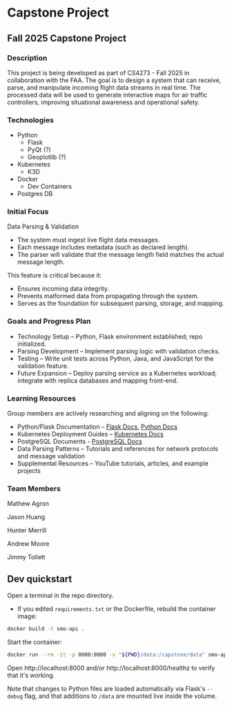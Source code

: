 # Capstone Project

## Fall 2025 Capstone Project

### Description

This project is being developed as part of CS4273 - Fall 2025 in collaboration with the FAA. The goal is to design a system that can receive, parse, and manipulate incoming flight data streams in real time. The processed data will be used to generate interactive maps for air traffic controllers, improving situational awareness and operational safety.

### Technologies

- Python
  - Flask
  - PyQt (?)
  - Geoplotlib (?)
- Kubernetes
  - K3D
- Docker
  - Dev Containers
- Postgres DB

### Initial Focus

Data Parsing & Validation

- The system must ingest live flight data messages.
- Each message includes metadata (such as declared length).
- The parser will validate that the message length field matches the actual message length.

This feature is critical because it:

- Ensures incoming data integrity.
- Prevents malformed data from propagating through the system.
- Serves as the foundation for subsequent parsing, storage, and mapping.

### Goals and Progress Plan

- Technology Setup – Python, Flask environment established; repo initialized.
- Parsing Development – Implement parsing logic with validation checks.
- Testing – Write unit tests across Python, Java, and JavaScript for the validation feature.
- Future Expansion – Deploy parsing service as a Kubernetes workload; integrate with replica databases and mapping front-end.

### Learning Resources

Group members are actively researching and aligning on the following:

- Python/Flask Documentation – [Flask Docs](https://flask.palletsprojects.com/), [Python Docs](https://docs.python.org/3/)
- Kubernetes Deployment Guides – [Kubernetes Docs](https://kubernetes.io/docs/home/)
- PostgreSQL Documents - [PostgreSQL Docs](https://www.postgresql.org/docs/17/index.html)
- Data Parsing Patterns – Tutorials and references for network protocols and message validation
- Supplemental Resources – YouTube tutorials, articles, and example projects

### Team Members

Mathew Agron

Jason Huang

Hunter Merrill

Andrew Moore

Jimmy Tollett

## Dev quickstart

Open a terminal in the repo directory.

- If you edited `requirements.txt` or the Dockerfile,
  rebuild the container image:

```bash
docker build -t smo-api .
```

Start the container:

```bash
docker run --rm -it -p 8000:8000 -v "${PWD}/data:/capstone/data" smo-api
```

Open http://localhost:8000 and/or http://localhost:8000/healthz to verify that it's working.

Note that changes to Python files are loaded automatically via Flask's `--debug` flag, and that additions to `/data` are mounted live inside the volume.
